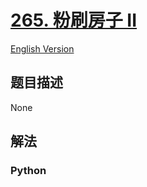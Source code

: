 # [265. 粉刷房子 II](https://leetcode-cn.com/problems/paint-house-ii)

[English Version](/leetcode/0200-0299/0265.Paint%20House%20II/README_EN.md)

## 题目描述

<!-- 这里写题目描述 -->

None

## 解法

<!-- 这里可写通用的实现逻辑 -->

<!-- tabs:start -->

### **Python**

<!-- 这里可写当前语言的特殊实现逻辑 -->

```python

```

<!-- tabs:end -->
